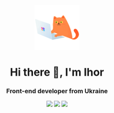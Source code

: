 <div id="header-logo" align="center">
  <img src="./assets/cat.gif" width="120"/>
</div>
<div id="header" align="center">
<h1>Hi there 👋, I'm Ihor</h1>
<h3>Front-end developer from Ukraine</h3>
</div>
<div id="badges" align="center">
<a href="https://www.linkedin.com/in/ihor-kanter/">
<img src="https://img.shields.io/badge/LinkedIn-blue?style=for-the-badge&logo=linkedin&logoColor=fff"></a>
<a href="https://www.instagram.com/igor_kanter/">
<img src="https://img.shields.io/badge/Instagram-red?style=for-the-badge&logo=instagram&logoColor=fff
"></a>
<a href="https://www.instagram.com/igor_kanter/">
<img src="https://img.shields.io/badge/Telegram-blue?style=for-the-badge&logo=telegram&logoColor=fff
"></a>
</div>

<!--
**KanterIV/KanterIV** is a ✨ _special_ ✨ repository because its `README.md` (this file) appears on your GitHub profile.

Here are some ideas to get you started:

- 🔭 I’m currently working on ...
- 🌱 I’m currently learning ...
- 👯 I’m looking to collaborate on ...
- 🤔 I’m looking for help with ...
- 💬 Ask me about ...
- 📫 How to reach me: ...
- 😄 Pronouns: ...
- ⚡ Fun fact: ...
-->
